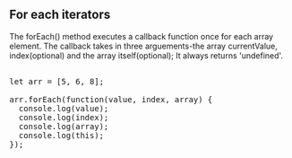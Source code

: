 ## For each iterators

<p>
The forEach() method executes a callback function once for each array element. 
The callback takes in three arguements-the array currentValue, index(optional) and the array itself(optional);
It always returns 'undefined'.
</p>

<pre>

let arr = [5, 6, 8];

arr.forEach(function(value, index, array) {
  console.log(value);
  console.log(index);
  console.log(array);
  console.log(this);
});

</pre>
